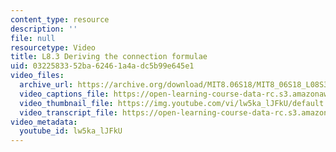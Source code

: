 ```yaml
---
content_type: resource
description: ''
file: null
resourcetype: Video
title: L8.3 Deriving the connection formulae
uid: 03225833-52ba-6246-1a4a-dc5b99e645e1
video_files:
  archive_url: https://archive.org/download/MIT8.06S18/MIT8_06S18_L08S3_300k.mp4
  video_captions_file: https://open-learning-course-data-rc.s3.amazonaws.com/8-06-quantum-physics-iii-spring-2018/0bd57aef6b6e5edf939a219df4ddbc9b_lw5ka_lJFkU.vtt
  video_thumbnail_file: https://img.youtube.com/vi/lw5ka_lJFkU/default.jpg
  video_transcript_file: https://open-learning-course-data-rc.s3.amazonaws.com/8-06-quantum-physics-iii-spring-2018/18fca5e14b465d9d5918c9a4707e5cc9_lw5ka_lJFkU.pdf
video_metadata:
  youtube_id: lw5ka_lJFkU
---
```

